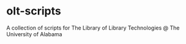 # olt-scripts

A collection of scripts for The Library of Library Technologies @ The University of Alabama
